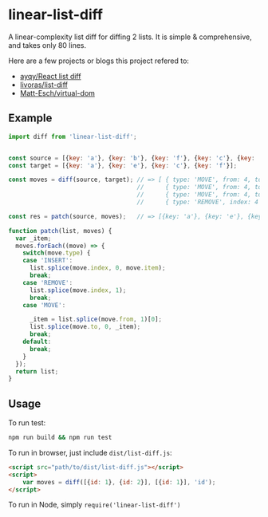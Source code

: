 # linear-list-diff

A linear-complexity list diff for diffing 2 lists. It is simple & comprehensive, and takes only 80 lines. 

Here are a few projects or blogs this project refered to:

- [ayqy/React list diff](http://www.ayqy.net/blog/react-list-diff/)
- [livoras/list-diff](https://github.com/livoras/list-diff)
- [Matt-Esch/virtual-dom](https://github.com/Matt-Esch/virtual-dom)

## Example

```js
import diff from 'linear-list-diff';


const source = [{key: 'a'}, {key: 'b'}, {key: 'f'}, {key: 'c'}, {key: 'e'}];
const target = [{key: 'a'}, {key: 'e'}, {key: 'c'}, {key: 'f'}];

const moves = diff(source, target); // => [ { type: 'MOVE', from: 4, to: 1 },
                                    //      { type: 'MOVE', from: 4, to: 2 },
                                    //      { type: 'MOVE', from: 4, to: 3 },
                                    //      { type: 'REMOVE', index: 4 } ]

const res = patch(source, moves);   // => [{key: 'a'}, {key: 'e'}, {key: 'c'}, {key: 'f'}]

function patch(list, moves) {
  var _item;
  moves.forEach((move) => {
    switch(move.type) {
    case 'INSERT':
      list.splice(move.index, 0, move.item);
      break;
    case 'REMOVE':
      list.splice(move.index, 1);
      break;
    case 'MOVE':

      _item = list.splice(move.from, 1)[0];
      list.splice(move.to, 0, _item);
      break;
    default:
      break;
    }
  });
  return list;
}

```

## Usage
To run test:

```bash
npm run build && npm run test
```

To run in browser, just include `dist/list-diff.js`:

```html
<script src="path/to/dist/list-diff.js"></script>
<script>
    var moves = diff([{id: 1}, {id: 2}], [{id: 1}], 'id');
</script>
```

To run in Node, simply `require('linear-list-diff')`